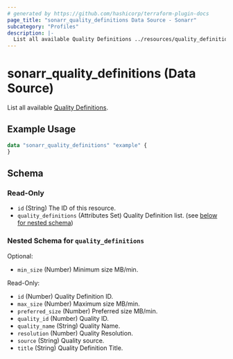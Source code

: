 ```yaml
---
# generated by https://github.com/hashicorp/terraform-plugin-docs
page_title: "sonarr_quality_definitions Data Source - Sonarr"
subcategory: "Profiles"
description: |-
  List all available Quality Definitions ../resources/quality_definition.
---
```


# sonarr_quality_definitions (Data Source)

<!-- subcategory:Profiles -->
List all available [Quality Definitions](../resources/quality_definition).

## Example Usage

```terraform
data "sonarr_quality_definitions" "example" {
}
```

<!-- schema generated by tfplugindocs -->
## Schema

### Read-Only

- `id` (String) The ID of this resource.
- `quality_definitions` (Attributes Set) Quality Definition list. (see [below for nested schema](#nestedatt--quality_definitions))

<a id="nestedatt--quality_definitions"></a>
### Nested Schema for `quality_definitions`

Optional:

- `min_size` (Number) Minimum size MB/min.

Read-Only:

- `id` (Number) Quality Definition ID.
- `max_size` (Number) Maximum size MB/min.
- `preferred_size` (Number) Preferred size MB/min.
- `quality_id` (Number) Quality ID.
- `quality_name` (String) Quality Name.
- `resolution` (Number) Quality Resolution.
- `source` (String) Quality source.
- `title` (String) Quality Definition Title.
